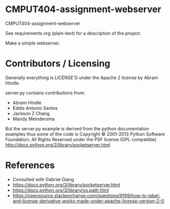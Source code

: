 CMPUT404-assignment-webserver
=============================

CMPUT404-assignment-webserver

See requirements.org (plain-text) for a description of the project.

Make a simple webserver.

Contributors / Licensing
========================

Generally everything is LICENSE'D under the Apache 2 license by Abram Hindle.

server.py contains contributions from:

* Abram Hindle
* Eddie Antonio Santos
* Jackson Z Chang
* Mandy Meindersma 

But the server.py example is derived from the python documentation
examples thus some of the code is Copyright © 2001-2013 Python
Software Foundation; All Rights Reserved under the PSF license (GPL
compatible) http://docs.python.org/2/library/socketserver.html

References
==========
* Consulted with Gabriel Giang
* https://docs.python.org/3/library/socketserver.html
* https://docs.python.org/3/library/os.path.html
* https://opensource.stackexchange.com/questions/9199/how-to-label-and-license-derivative-works-made-under-apache-license-version-2-0